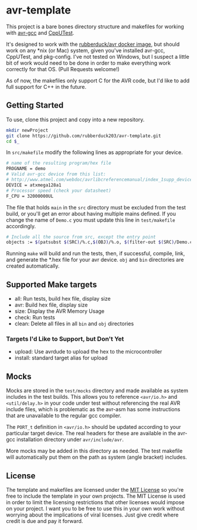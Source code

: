 # avr-template

This project is a bare bones directory structure and makefiles for working with [avr-gcc][avr-gcc] and [CppUTest][cpputest]. 

It's designed to work with the [rubberduck/avr docker image][avr-docker], but should work on any *nix (or Mac) system, given you've installed avr-gcc, CppUTest, and pkg-config.
I've not tested on Windows, but I suspect a little bit of work would need to be done in order to make everything work correctly for that OS. (Pull Requests welcome!)

As of now, the makefiles only support C for the AVR code, but I'd like to add full support for C++ in the future. 

[avr-gcc]: http://www.atmel.com/webdoc/avrlibcreferencemanual/overview_1overview_gcc.html
[cpputest]: http://cpputest.github.io/
[avr-docker]: https://hub.docker.com/r/rubberduck/avr/

## Getting Started
To use, clone this project and copy into a new repository.

```bash
mkdir newProject
git clone https://github.com/rubberduck203/avr-template.git
cd $_
```

In `src/makefile` modify the following lines as appropriate for your device.

```bash
# name of the resulting program/hex file
PROGNAME = demo
# Valid avr-gcc device from this list: 
# http://www.atmel.com/webdoc/avrlibcreferencemanual/index_1supp_devices.html
DEVICE = atxmega128a1
# Processor speed (check your datasheet)
F_CPU = 32000000UL
```

The file that holds `main` in the `src` directory must be excluded from the test build,
or you'll get an error about having multiple mains defined.
If you change the name of `Demo.c` you must update this line in `test/makefile` accordingly.

```bash
# Include all the source from src, except the entry point
objects := $(patsubst $(SRC)/%.c,$(OBJ)/%.o, $(filter-out $(SRC)/Demo.c, $(wildcard $(SRC)/*.c)))
```

Running `make` will build and run the tests, then, if successful, compile, link, and generate the *.hex file for your avr device.
`obj` and `bin` directories are created automatically.

## Supported Make targets

- all: Run tests, build hex file, display size
- avr: Build hex file, display size
- size: Display the AVR Memory Usage
- check: Run tests
- clean: Delete all files in all `bin` and `obj` directories

### Targets I'd Like to Support, but Don't Yet

- upload: Use avrdude to upload the hex to the microcontroller
- install: standard target alias for upload

## Mocks

Mocks are stored in the `test/mocks` directory and made available as system includes in the test builds.
This allows you to reference `<avr/io.h>` and `<util/delay.h>` in your code under test without referencing the real AVR include files, which is problematic as the avr-asm has some instructions that are unavailable to the regular gcc compiler.

The `PORT_t` definition in `<avr/io.h>` should be updated according to your particular target device.
The real headers for these are available in the avr-gcc installation directory under `avr/include/avr`.

More mocks may be added in this directory as needed. The test makefile will automatically put them on the path as system (angle bracket) includes.

## License

The template and makefiles are licensed under the [MIT License](LICENSE) so you're free to include the template in your own projects. The MIT License is used in order to limit the licensing restrictions that other licenses would impose on your project. I want you to be free to use this in your own work without worrying about the implications of viral licenses. Just give credit where credit is due and pay it forward.